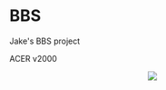 # BBS
Jake's BBS project  
  
    
ACER v2000
<p align="center">  
<img src="https://ia803006.us.archive.org/13/items/ACER2000/acer2000_000.png">
</p>
<p align="center">
<p align="center">
